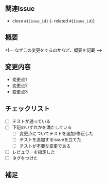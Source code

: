 ## 関連Issue

- close `#{Issue_id}`
(- related `#{Issue_id}`)

## 概要

<!—
なぜこの変更をするのかなど、概要を記載
—>

## 変更内容

- 変更点1
- 変更点2
- 変更点3

## チェックリスト
- [ ] テストが通っている
- [ ] 下記のいずれかを満たしている
    - [ ] 変更点についてテストを追加/修正した
    - [ ] テストを追加するissueを立てた
    - [ ] テストが不要な変更である
- [ ] レビュワーを指定した
- [ ] タグをつけた

## 補足